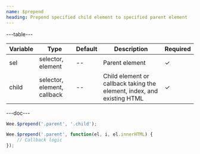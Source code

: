 ```yaml
---
name: $prepend
heading: Prepend specified child element to specified parent element
---
```


---table---

| Variable | Type                        | Default | Description                                                            | Required |
| -------- | --------------------------- | ------- | ---------------------------------------------------------------------- | -------- |
| sel      | selector, element           | --      | Parent element                                                         | &#10003; |
| child    | selector, element, callback | --      | Child element or callback taking the element, index, and existing HTML | &#10003; |

---doc---

```javascript
Wee.$prepend('.parent', '.child');
```

```javascript
Wee.$prepend('.parent', function(el, i, el.innerHTML) {
    // Callback logic
});
```